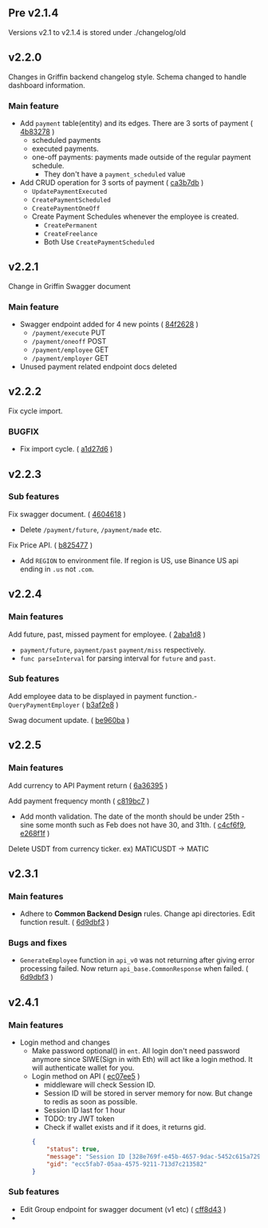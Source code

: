 ## Pre v2.1.4

Versions v2.1 to v2.1.4 is stored under ./changelog/old

## v2.2.0

Changes in Griffin backend changelog style. 
Schema changed to handle dashboard information. 

### Main feature
- Add `payment` table(entity) and its edges. There are 3 sorts of payment ( [4b83278]() )
  - scheduled payments
  - executed payments.
  - one-off payments: payments made outside of the regular payment schedule.
    - They don't have a `payment_scheduled` value
- Add CRUD operation for 3 sorts of payment ( [ca3b7db]() )
  - `UpdatePaymentExecuted`
  - `CreatePaymentScheduled`
  - `CreatePaymentOneOff`
  - Create Payment Schedules whenever the employee is created.
    - `CreatePermanent` 
    - `CreateFreelance`
    - Both Use `CreatePaymentScheduled`
  
## v2.2.1

Change in Griffin Swagger document

### Main feature
- Swagger endpoint added for 4 new points ( [84f2628]() )
  - `/payment/execute` PUT
  - `/payment/oneoff` POST
  - `/payment/employee` GET
  - `/payment/employer` GET
- Unused payment related endpoint docs deleted

## v2.2.2

Fix cycle import. 

### BUGFIX
- Fix import cycle. ( [a1d27d6]() )

## v2.2.3

### Sub features

Fix swagger document. ( [4604618]() ) 
- Delete `/payment/future`, `/payment/made` etc.

Fix Price API. ( [b825477]() )
- Add `REGION` to environment file. If region is US, use Binance US api ending in `.us` not `.com`.

## v2.2.4

### Main features

Add future, past, missed payment for employee. ( [2aba1d8]() )
- `payment/future`, `payment/past` `payment/miss` respectively. 
- `func parseInterval` for parsing interval for `future` and `past`.

### Sub features
Add employee data to be displayed in payment function.- `QueryPaymentEmployer` ( [b3af2e8]() )

Swag document update. ( [be960ba]() )

## v2.2.5

### Main features

Add currency to API Payment return ( [6a36395]() )

Add payment frequency month ( [c819bc7]() )
- Add month validation. The date of the month should be under 25th - sine some month such as Feb does not have 30, and 31th. ( [c4cf6f9](), [e268f1f]() )

Delete USDT from currency ticker. ex) MATICUSDT -> MATIC


## v2.3.1

### Main features

- Adhere to <b>Common Backend Design</b> rules. Change api directories. Edit function result. ( [6d9dbf3](https://github.com/griffin-cryptopayroll/griffin-backendv2/commit/6d9dbf3538695cc26ed21ef3424b2c7737dff31d) )

### Bugs and fixes

- `GenerateEmployee` function in `api_v0` was not returning after giving error processing failed. Now return `api_base.CommonResponse` when failed. ( [6d9dbf3](https://github.com/griffin-cryptopayroll/griffin-backendv2/commit/6d9dbf3538695cc26ed21ef3424b2c7737dff31d) )


## v2.4.1

### Main features

- Login method and changes
  - Make password optional() in `ent`. All login don't need password anymore since SIWE(Sign in with Eth) will act like a login method. It will authenticate wallet for you.
  - Login method on API ( [ec07ee5](https://github.com/griffin-cryptopayroll/griffin-backendv2/commit/ec07ee5ae9ca7e02a70ef9e40990f1c6a53a3f0b) )
    - middleware will check Session ID. 
    - Session ID will be stored in server memory for now. But change to redis as soon as possible.
    - Session ID last for 1 hour
    - TODO: try JWT token
    - Check if wallet exists and if it does, it returns gid. 
    ```json
    {
        "status": true,
        "message": "Session ID [328e769f-e45b-4657-9dac-5452c615a729] has been provided in key `sID`",
        "gid": "ecc5fab7-05aa-4575-9211-713d7c213582"
    }
    ```

### Sub features

- Edit Group endpoint for swagger document (v1 etc) ( [cff8d43](https://github.com/griffin-cryptopayroll/griffin-backendv2/commit/cff8d437a22b524e2a60648672e10b9b3af77939) )
- 